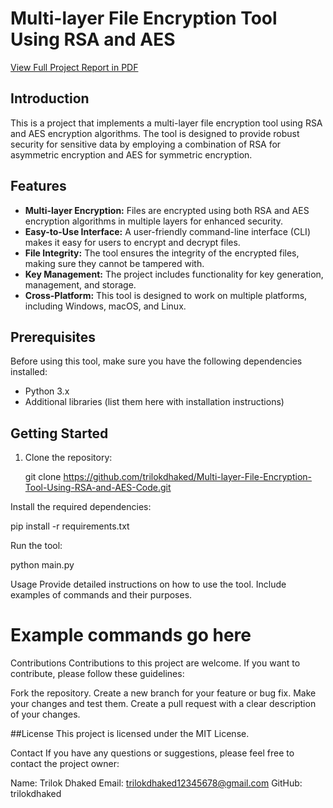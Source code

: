 # Multi-layer File Encryption Tool Using RSA and AES

[View Full Project Report in PDF](https://github.com/trilokdhaked/Multi-layer-File-Encryption-Tool-Using-RSA-and-AES-Code/blob/master/Report.pdf)


## Introduction

This is a project that implements a multi-layer file encryption tool using RSA and AES encryption algorithms. The tool is designed to provide robust security for sensitive data by employing a combination of RSA for asymmetric encryption and AES for symmetric encryption.

## Features

- **Multi-layer Encryption:** Files are encrypted using both RSA and AES encryption algorithms in multiple layers for enhanced security.
- **Easy-to-Use Interface:** A user-friendly command-line interface (CLI) makes it easy for users to encrypt and decrypt files.
- **File Integrity:** The tool ensures the integrity of the encrypted files, making sure they cannot be tampered with.
- **Key Management:** The project includes functionality for key generation, management, and storage.
- **Cross-Platform:** This tool is designed to work on multiple platforms, including Windows, macOS, and Linux.

## Prerequisites

Before using this tool, make sure you have the following dependencies installed:

- Python 3.x
- Additional libraries (list them here with installation instructions)

## Getting Started

1. Clone the repository:


   git clone https://github.com/trilokdhaked/Multi-layer-File-Encryption-Tool-Using-RSA-and-AES-Code.git

Install the required dependencies:

pip install -r requirements.txt


Run the tool:

python main.py

Usage
Provide detailed instructions on how to use the tool. Include examples of commands and their purposes.

# Example commands go here
Contributions
Contributions to this project are welcome. If you want to contribute, please follow these guidelines:

Fork the repository.
Create a new branch for your feature or bug fix.
Make your changes and test them.
Create a pull request with a clear description of your changes.

##License
This project is licensed under the MIT License.

Contact
If you have any questions or suggestions, please feel free to contact the project owner:

Name: Trilok Dhaked
Email: trilokdhaked12345678@gmail.com
GitHub: trilokdhaked

